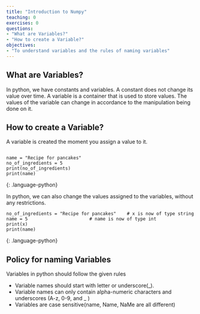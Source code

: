 ```yaml
---
title: "Introduction to Numpy"
teaching: 0
exercises: 0
questions:
- "What are Variables?"
- "How to create a Variable?"
objectives:
- "To understand variables and the rules of naming variables"
---
```


## What are Variables?

In python, we have constants and variables. A constant does not change its value over time. A variable is a container that is used to store values. The values of the variable can change in accordance to the manipulation being done on it.

## How to create a Variable?

A variable is created the moment you assign a value to it.

~~~

name = "Recipe for pancakes"
no_of_ingredients = 5
print(no_of_ingredients)
print(name)
~~~
{: .language-python}

In python, we can also change the values assigned to the variables, without any restrictions.

~~~
no_of_ingredients = "Recipe for pancakes"    # x is now of type string
name = 5                       # name is now of type int
print(x)
print(name)
~~~
{: .language-python}

## Policy for naming Variables

Variables in python should follow the given rules
- Variable names should start with letter or underscore(_).
- Variable names can only contain alpha-numeric characters and underscores (A-z, 0-9, and _ )
- Variables are case sensitive(name, Name, NaMe are all different)

